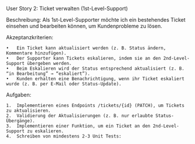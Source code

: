 User Story 2: Ticket verwalten (1st-Level-Support)

Beschreibung:
Als 1st-Level-Supporter möchte ich ein bestehendes Ticket einsehen und bearbeiten können, um Kundenprobleme zu lösen.

Akzeptanzkriterien:

	•	Ein Ticket kann aktualisiert werden (z. B. Status ändern, Kommentare hinzufügen).
	•	Der Supporter kann Tickets eskalieren, indem sie an den 2nd-Level-Support übergeben werden.
	•	Beim Eskalieren wird der Status entsprechend aktualisiert (z. B. “in Bearbeitung” → “eskaliert”).
	•	Kunden erhalten eine Benachrichtigung, wenn ihr Ticket eskaliert wurde (z. B. per E-Mail oder Status-Update).

Aufgaben:

	1.	Implementieren eines Endpoints /tickets/{id} (PATCH), um Tickets zu aktualisieren.
	2.	Validierung der Aktualisierungen (z. B. nur erlaubte Status-Übergänge).
	3.	Implementieren einer Funktion, um ein Ticket an den 2nd-Level-Support zu eskalieren.
	4.	Schreiben von mindestens 2-3 Unit Tests:
